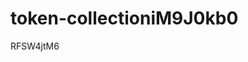 # token-collectioniM9J0kb0































































RFSW4jtM6
